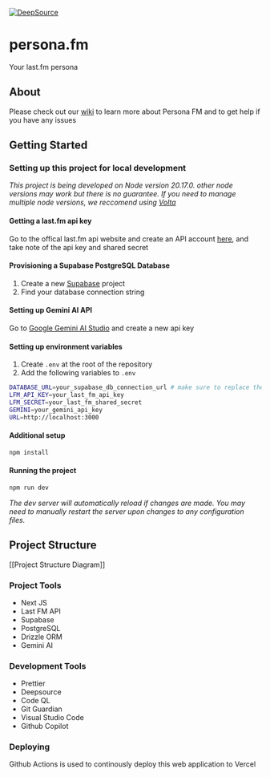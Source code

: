 [![DeepSource](https://app.deepsource.com/gh/raspberri05/persona.fm.svg/?label=active+issues&show_trend=true&token=9p4-QUwgsSV4p8YHA1UdV-hH)](https://app.deepsource.com/gh/raspberri05/persona.fm/)

# persona.fm

Your last.fm persona

## About

Please check out our [wiki](https://github.com/raspberri05/persona.fm/wiki) to learn more about Persona FM and to get help if you have any issues

## Getting Started

### Setting up this project for local development

_This project is being developed on Node version 20.17.0. other node versions may work but there is no guarantee. If you need to manage multiple node versions, we reccomend using [Volta](https://volta.sh)_

#### Getting a last.fm api key

Go to the offical last.fm api website and create an API account [here](https://www.last.fm/api/account/create), and take note of the api key and shared secret

#### Provisioning a Supabase PostgreSQL Database

1. Create a new [Supabase](https://supabase.com/) project
2. Find your database connection string

#### Setting up Gemini AI API

Go to [Google Gemini AI Studio](https://ai.google.dev/aistudio) and create a new api key

#### Setting up environment variables

1. Create `.env` at the root of the repository
2. Add the following variables to `.env`

```bash
DATABASE_URL=your_supabase_db_connection_url # make sure to replace the password placeholder with your actual password
LFM_API_KEY=your_last_fm_api_key
LFM_SECRET=your_last_fm_shared_secret
GEMINI=your_gemini_api_key
URL=http://localhost:3000
```

#### Additional setup

```bash
npm install
```

#### Running the project

```bash
npm run dev
```

_The dev server will automatically reload if changes are made. You may need to manually restart the server upon changes to any configuration files._

## Project Structure

[[Project Structure Diagram]]

### Project Tools

-   Next JS
-   Last FM API
-   Supabase
-   PostgreSQL
-   Drizzle ORM
-   Gemini AI

### Development Tools

-   Prettier
-   Deepsource
-   Code QL
-   Git Guardian
-   Visual Studio Code
-   Github Copilot

### Deploying

Github Actions is used to continously deploy this web application to Vercel
